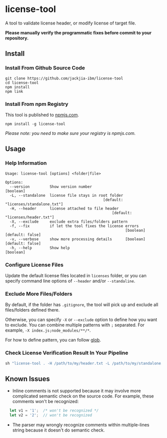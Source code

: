 # license-tool

A tool to validate license header, or modify license of target file.

__Please manually verify the programmatic fixes before commit to your repository.__

## Install

### Install From Github Source Code

```
git clone https://github.com/jackjia-ibm/license-tool
cd license-tool
npm install
npm link
```

### Install From npm Registry

This tool is published to [npmjs.com](https://www.npmjs.com/package/license-tool).

```
npm install -g license-tool
```

_Please note: you need to make sure your registry is npmjs.com._

## Usage

### Help Information

```
Usage: license-tool [options] <folder|file>

Options:
  --version         Show version number                                [boolean]
  -L, --standalone  license file stays in root folder
                                            [default: "licenses/standalone.txt"]
  -H, --header      license attached to file header
                                                [default: "licenses/header.txt"]
  -X, --exclude     exclude extra files/folders pattern
  -f, --fix         if let the tool fixes the license errors
                                                      [boolean] [default: false]
  -v, --verbose     show more processing details      [boolean] [default: false]
  -h, --help        Show help                                          [boolean]
```

### Configure License Files

Update the default license files located in `licenses` folder, or you can specify command line options of `--header` and/or `--standaline`.

### Exclude More Files/Folders

By default, if the folder has `.gitignore`, the tool will pick up and exclude all files/folders defined there.

Otherwise, you can specify `-X` or `--exclude` option to define how you want to exclude. You can combine multiple patterns with `;` separated. For example, `-X index.js;node_modules/**/*`.

For how to define pattern, you can follow [glob](https://www.npmjs.com/package/glob).

### Check License Verification Result In Your Pipeline

```groovy
sh "license-tool . -H /path/to/my/header.txt -L /path/to/my/standalone.txt | grep 'should be fixed'"
```

## Known Issues

- Inline comments is not supported because it may involve more complicated semantic check on the source code. For example, these comments won't be recognized:
```javascript
  let v1 = '1';  /* won't be recognized */
  let v2 = '2';  // won't be recognized
```
- The parser may wrongly recognize comments within multiple-lines string because it doesn't do semantic check.
